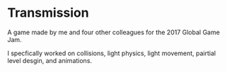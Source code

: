# Transmission

A game made by me and four other colleagues for the 2017 Global Game Jam.

I specfically worked on collisions, light physics,  light movement, pairtial level desgin, and animations. 
